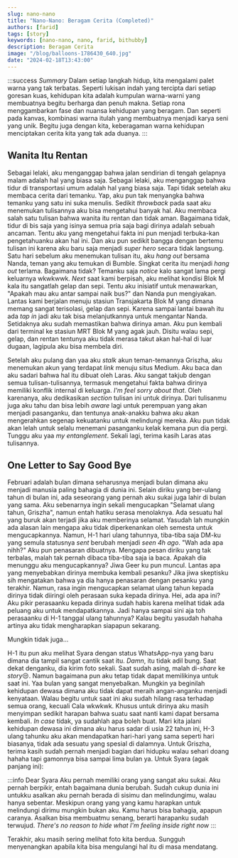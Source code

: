 ```yaml
---
slug: nano-nano
title: "Nano-Nano: Beragam Cerita (Completed)"
authors: [farid]
tags: [story]
keywords: [nano-nano, nano, farid, bithubby]
description: Beragam Cerita
image: "/blog/balloons-1786430_640.jpg"
date: "2024-02-18T13:43:00"
---
```


:::success _Summary_
Dalam setiap langkah hidup, kita mengalami palet warna yang tak terbatas. Seperti lukisan indah yang tercipta dari setiap goresan kuas, kehidupan kita adalah kumpulan warna-warni yang membuatnya begitu berharga dan penuh makna. Setiap rona menggambarkan fase dan nuansa kehidupan yang beragam. Dan seperti pada kanvas, kombinasi warna itulah yang membuatnya menjadi karya seni yang unik. Begitu juga dengan kita, keberagaman warna kehidupan menciptakan cerita kita yang tak ada duanya.
:::

<!-- truncate -->

## Wanita Itu Rentan

Sebagai lelaki, aku menganggap bahwa jalan sendirian di tengah gelapnya malam adalah hal yang biasa saja. Sebagai lelaki, aku menganggap bahwa tidur di transportasi umum adalah hal yang biasa saja. Tapi tidak setelah aku membaca cerita dari temanku. Yap, aku pun tak menyangka bahwa temanku yang satu ini suka menulis. Sedikit _throwback_ pada saat aku menemukan tulisannya aku bisa mengetahui banyak hal. Aku membaca salah satu tulisan bahwa wanita itu rentan dan tidak aman. Bagaimana tidak, tidur di bis saja yang isinya semua pria saja bagi dirinya adalah sebuah ancaman. Tentu aku yang mengetahui fakta ini pun menjadi terbuka-kan pengetahuanku akan hal ini. Dan aku pun sedikit bangga dengan bertemu tulisan ini karena aku baru saja menjadi _super hero_ secara tidak langsung. Satu hari sebelum aku menemukan tulisan itu, aku _hang out_ bersama Nanda, teman yang aku temukan di Bumble. Singkat cerita itu menjadi _hang out_ terlama. Bagaimana tidak? Temanku saja _notice_ kalo sangat lama pergi keluarnya wkwkwwk. _Next_ saat kami berpisah, aku melihat kondisi Blok M kala itu sangatlah gelap dan sepi. Tentu aku inisiatif untuk menawarkan, "Apakah mau aku antar sampai naik bus?" dan Nanda pun mengiyakan. Lantas kami berjalan menuju stasiun Transjakarta Blok M yang dimana memang sangat terisolasi, gelap dan sepi. Karena sampai lantai bawah itu ada _tap in_ jadi aku tak bisa melanjutkannya untuk mengantar Nanda. Setidaknya aku sudah memastikan bahwa dirinya aman. Aku pun kembali dari terminal ke stasiun MRT Blok M yang agak jauh. Disitu walau sepi, gelap, dan rentan tentunya aku tidak merasa takut akan hal-hal di luar dugaan, lagipula aku bisa membela diri.

Setelah aku pulang dan yaa aku _stalk_ akun teman-temannya Griszha, aku menemukan akun yang terdapat _link_ menuju situs Medium. Aku baca dan aku sadari bahwa hal itu dibuat oleh Laras. Aku sangat takjub dengan semua tulisan-tulisannya, termasuk mengetahui fakta bahwa dirinya memiliki konflik internal di keluarga. _I'm feel sorry about that_. Oleh karenanya, aku dedikasikan _section_ tulisan ini untuk dirinya. Dari tulisanmu juga aku tahu dan bisa lebih _aware_ lagi untuk perempuan yang akan menjadi pasanganku, dan tentunya anak-anakku bahwa aku akan mengerahkan segenap kekuatanku untuk melindungi mereka. Aku pun tidak akan lelah untuk selalu menemani pasanganku kelak kemana pun dia pergi. Tunggu aku yaa _my entanglement_. Sekali lagi, terima kasih Laras atas tulisannya.

## One Letter to Say Good Bye

Februari adalah bulan dimana seharusnya menjadi bulan dimana aku menjadi manusia paling bahagia di dunia ini. Selain diriku yang ber-ulang tahun di bulan ini, ada seseorang yang pernah aku sukai juga lahir di bulan yang sama. Aku sebenarnya ingin sekali mengucapkan "Selamat ulang tahun, Griszha", namun entah hatiku serasa menolaknya. Ada sesuatu hal yang buruk akan terjadi jika aku memberinya selamat. Yasudah lah mungkin ada alasan lain mengapa aku tidak diperkenankan oleh semesta untuk mengucapkannya. Namun, H-1 hari ulang tahunnya, tiba-tiba saja DM-ku yang semula statusnya _sent_ berubah menjadi _seen 4h ago_. "Wah ada apa nihh?" Aku pun penasaran dibuatnya. Mengapa pesan diriku yang tak terbalas, malah tak pernah dibaca tiba-tiba saja ia baca. Apakah dia menunggu aku mengucapkannya? Jiwa Geer ku pun muncul. Lantas apa yang menyebabkan dirinya membuka kembali pesanku? Jika jiwa skeptisku sih mengatakan bahwa ya dia hanya penasaran dengan pesanku yang terakhir. Namun, rasa ingin mengucapkan selamat ulang tahun kepada dirinya tidak diiringi oleh perasaan suka kepada dirinya. Hei, ada apa ini? Aku pikir perasaanku kepada dirinya sudah habis karena melihat tidak ada peluang aku untuk mendapatkannya. Jadi hanya sampai sini aja toh perasaanku di H-1 tanggal ulang tahunnya? Kalau begitu yasudah hahaha artinya aku tidak mengharapkan siapapun sekarang.

Mungkin tidak juga...

H-1 itu pun aku melihat Syara dengan status WhatsApp-nya yang baru dimana dia tampil sangat cantik saat itu. _Damn_, itu tidak adil bung. Saat dekat denganku, dia kirim foto sekali. Saat sudah asing, malah di-_share_ ke *story*😒. Namun bagaimana pun aku tetap tidak dapat memilikinya untuk saat ini. Yaa bulan yang sangat menyebalkan. Mungkin ya beginilah kehidupan dewasa dimana aku tidak dapat meraih angan-anganku menjadi kenyataan. Walau begitu untuk saat ini aku sudah hilang rasa terhadap semua orang, kecuali Cala wkwkwk. Khusus untuk dirinya aku masih menyimpan sedikit harapan bahwa suatu saat nanti kami dapat bersama kembali. _In case_ tidak, ya sudahlah apa boleh buat. Mari kita jalani kehidupan dewasa ini dimana aku harus sadar di usia 22 tahun ini, H-3 ulang tahunku aku akan mendapatkan hari-hari yang sama seperti hari biasanya, tidak ada sesuatu yang spesial di dalamnya. Untuk Griszha, terima kasih sudah pernah menjadi bagian dari hidupku walau sehari doang hahaha tapi gamonnya bisa sampai lima bulan ya. Untuk Syara (agak panjang ini):

:::info Dear Syara
Aku pernah memiliki orang yang sangat aku sukai.
Aku pernah berpikir, entah bagaimana dunia berubah.
Sudah cukup dunia ini untukku asalkan aku pernah berada di sisimu dan melindungimu, walau hanya sebentar.
Meskipun orang yang yang kamu harapkan untuk melindungi dirimu mungkin bukan aku.
Kamu harus bisa bahagia, apapun caranya. Asalkan bisa membuatmu senang, berarti harapanku sudah terwujud.
_There's no reason to hide what I'm feeling inside right now_
:::

Terakhir, aku masih sering melihat foto kita berdua. Sungguh menyenangkan apabila kita bisa mengulangi hal itu di masa mendatang.
